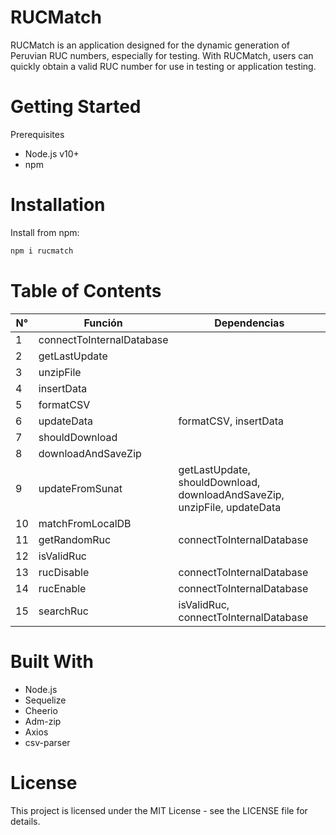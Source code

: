 # RUCMatch
RUCMatch is an application designed for the dynamic generation of Peruvian RUC numbers, especially for testing. With RUCMatch, users can quickly obtain a valid RUC number for use in testing or application testing.

# Getting Started
Prerequisites
- Node.js v10+
- npm

# Installation
Install from npm:
````js
npm i rucmatch
````

# Table of Contents

| N° 	| Función                   	| Dependencias                                                             	|
|----	|---------------------------	|--------------------------------------------------------------------------	|
| 1  	| connectToInternalDatabase 	|                                                                          	|
| 2  	| getLastUpdate             	|                                                                          	|
| 3  	| unzipFile                 	|                                                                          	|
| 4  	| insertData                	|                                                                          	|
| 5  	| formatCSV                 	|                                                                          	|
| 6  	| updateData                	| formatCSV, insertData                                                    	|
| 7  	| shouldDownload            	|                                                                          	|
| 8  	| downloadAndSaveZip        	|                                                                          	|
| 9  	| updateFromSunat           	| getLastUpdate, shouldDownload, downloadAndSaveZip, unzipFile, updateData 	|
| 10 	| matchFromLocalDB          	|                                                                          	|
| 11 	| getRandomRuc              	| connectToInternalDatabase                                                	|
| 12 	| isValidRuc                	|                                                                          	|
| 13 	| rucDisable                	| connectToInternalDatabase                                                	|
| 14 	| rucEnable                 	| connectToInternalDatabase                                                	|
| 15 	| searchRuc                 	| isValidRuc, connectToInternalDatabase                                    	|



# Built With

- Node.js
- Sequelize
- Cheerio
- Adm-zip
- Axios
- csv-parser

# License
This project is licensed under the MIT License - see the LICENSE file for details.